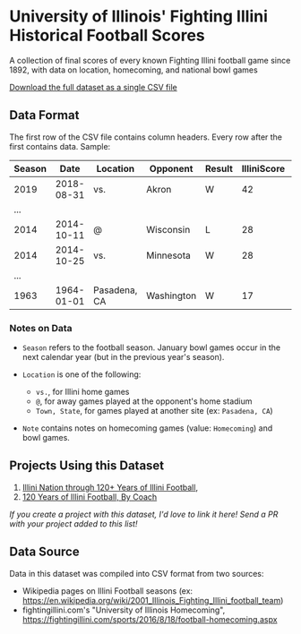 
# University of Illinois' Fighting Illini Historical Football Scores

A collection of final scores of every known Fighting Illini football game since 1892, with data on location, homecoming, and national bowl games

[Download the full dataset as a single CSV file](https://raw.githubusercontent.com/wadefagen/datasets/master/illini-football/illini-football-scores.csv)

## Data Format

The first row of the CSV file contains column headers. Every row after the first contains data. Sample:

| Season | Date | Location | Opponent | Result | IlliniScore | OpponentScore | Note |
| ------ | ---- | -------- | -------- | ------ | ----------- | ------------- | ---- |
| 2019 | 2018-08-31 | vs. | Akron | W | 42 | 3 |  |
| ... |
| 2014 | 2014-10-11 | @ | Wisconsin | L | 28 | 38 |  |
| 2014 | 2014-10-25 | vs. | Minnesota | W | 28 | 24 | Homecoming |
| ... |
| 1963 | 1964-01-01 | Pasadena, CA | Washington | W | 17 | 7 | Rose Bowl |

### Notes on Data

- `Season` refers to the football season.  January bowl games occur in the next calendar year (but in the previous year's season).

- `Location` is one of the following:
  * `vs.`, for Illini home games
  * `@`, for away games played at the opponent's home stadium
  * `Town, State`, for games played at another site (ex: `Pasadena, CA`)

- `Note` contains notes on homecoming games (value: `Homecoming`) and bowl games.

## Projects Using this Dataset

1. [Illini Nation through 120+ Years of Illini Football](http://waf.cs.illinois.edu/discovery/illini_nation_through_120_years_of_illini_football/), 
2. [120 Years of Illini Football, By Coach](http://waf.cs.illinois.edu/discovery/120_years_of_illini_football_by_coach/)

*If you create a project with this dataset, I'd love to link it here!  Send a PR with your project added to this list!*

## Data Source

Data in this dataset was compiled into CSV format from two sources:

- Wikipedia pages on Illini Football seasons (ex: https://en.wikipedia.org/wiki/2001_Illinois_Fighting_Illini_football_team)
- fightingillini.com's "University of Illinois Homecoming", https://fightingillini.com/sports/2016/8/18/football-homecoming.aspx
